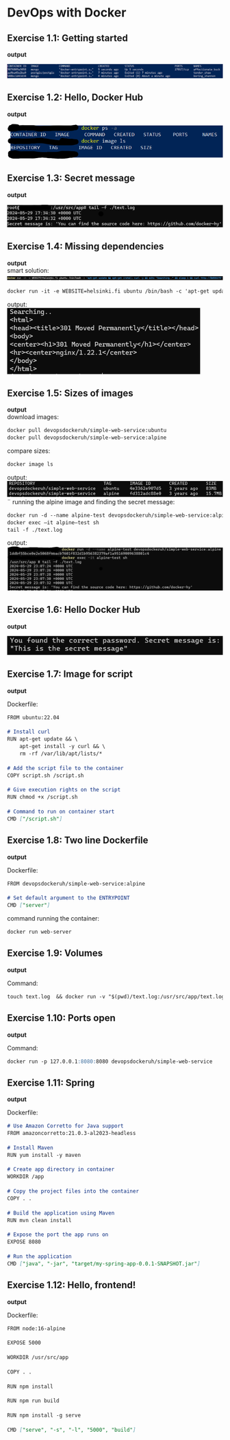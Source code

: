 # DevOps with Docker

## Exercise 1.1: Getting started

**output**

![Exercise 1.1](1.1-1.6//1.1.png)

## Exercise 1.2: Hello, Docker Hub

**output**

![Exercise 1.2](1.1-1.6//1.2.png)

## Exercise 1.3: Secret message

**output**

![Exercise 1.3](1.1-1.6//1.3.png)

## Exercise 1.4: Missing dependencies

**output**  
smart solution:
![Exercise 1.4](1.1-1.6//1.4.png)

```markdown
docker run -it -e WEBSITE=helsinki.fi ubuntu /bin/bash -c 'apt-get update && apt-get install curl -y && echo "Searching.." && sleep 1 && curl http://$WEBSITE'
```

output:  
![Exercise 1.4](<1.1-1.6//1.4(2).png>)

## Exercise 1.5: Sizes of images

**output**  
download images:

```markdown
docker pull devopsdockeruh/simple-web-service:ubuntu
docker pull devopsdockeruh/simple-web-service:alpine
```

compare sizes:

```markdown
docker image ls
```

output:
![Exercise 1.5](1.1-1.6//1.5.png)
¨
running the alpine image and finding the secret message:

```markdown
docker run -d --name alpine-test devopsdockeruh/simple-web-service:alpine  
docker exec —it alpine—test sh  
tail -f ./text.log
```

output:
![Exercise 1.5](<1.1-1.6//1.5(2).png>)

## Exercise 1.6: Hello Docker Hub

**output**

![Exercise 1.6](1.1-1.6//1.6.png)

## Exercise 1.7: Image for script

**output**

Dockerfile:

```markdown
FROM ubuntu:22.04

# Install curl
RUN apt-get update && \
    apt-get install -y curl && \
    rm -rf /var/lib/apt/lists/*

# Add the script file to the container
COPY script.sh /script.sh

# Give execution rights on the script
RUN chmod +x /script.sh

# Command to run on container start
CMD ["/script.sh"]
```

## Exercise 1.8: Two line Dockerfile

**output**

Dockerfile:

```markdown
FROM devopsdockeruh/simple-web-service:alpine

# Set default argument to the ENTRYPOINT
CMD ["server"]
```
command running the container:

```markdown
docker run web-server
```

## Exercise 1.9: Volumes

**output**

Command:

```markdown
touch text.log  && docker run -v "$(pwd)/text.log:/usr/src/app/text.log" devopsdockeruh/simple-web-service
```

## Exercise 1.10: Ports open

**output**

Command:

```markdown
docker run -p 127.0.0.1:8080:8080 devopsdockeruh/simple-web-service
```

## Exercise 1.11: Spring

**output**

Dockerfile:

```markdown
# Use Amazon Corretto for Java support
FROM amazoncorretto:21.0.3-al2023-headless

# Install Maven
RUN yum install -y maven

# Create app directory in container
WORKDIR /app

# Copy the project files into the container
COPY . .

# Build the application using Maven
RUN mvn clean install

# Expose the port the app runs on
EXPOSE 8080

# Run the application
CMD ["java", "-jar", "target/my-spring-app-0.0.1-SNAPSHOT.jar"]
```

## Exercise 1.12: Hello, frontend!

**output**

Dockerfile:

```markdown
FROM node:16-alpine

EXPOSE 5000

WORKDIR /usr/src/app

COPY . .

RUN npm install

RUN npm run build

RUN npm install -g serve

CMD ["serve", "-s", "-l", "5000", "build"]
```

